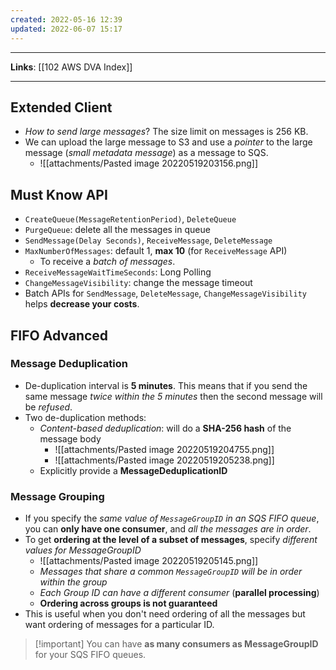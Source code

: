```yaml
---
created: 2022-05-16 12:39
updated: 2022-06-07 15:17
---
```

---
**Links**: [[102 AWS DVA Index]]

---
## Extended Client
- *How to send large messages*? The size limit on messages is 256 KB.
- We can upload the large message to S3 and use a *pointer* to the large message (*small metadata message*) as a message to SQS.
	- ![[attachments/Pasted image 20220519203156.png]]

## Must Know API
- `CreateQueue(MessageRetentionPeriod)`, `DeleteQueue`
- `PurgeQueue`: delete all the messages in queue
- `SendMessage(Delay Seconds)`, `ReceiveMessage`, `DeleteMessage`
- `MaxNumberOfMessages`: default 1, **max 10** (for `ReceiveMessage` API)
	- To receive a *batch of messages*.
- `ReceiveMessageWaitTimeSeconds`: Long Polling
- `ChangeMessageVisibility`: change the message timeout
- Batch APIs for `SendMessage`, `DeleteMessage`, `ChangeMessageVisibility` helps **decrease your costs**.

## FIFO Advanced
### Message Deduplication
- De-duplication interval is **5 minutes**. This means that if you send the same message *twice within the 5 minutes* then the second message will be *refused*.
- Two de-duplication methods:
	- *Content-based deduplication*: will do a **SHA-256 hash** of the message body
		- ![[attachments/Pasted image 20220519204755.png]]
		- ![[attachments/Pasted image 20220519205238.png]]
	- Explicitly provide a **MessageDeduplicationID**

### Message Grouping
- If you specify the *same value of `MessageGroupID` in an SQS FIFO queue*, you can **only have one consumer**, and *all the messages are in order*.
- To get **ordering at the level of a subset of messages**, specify *different values for MessageGroupID*
	- ![[attachments/Pasted image 20220519205145.png]]
	- *Messages that share a common `MessageGroupID` will be in order within the group*
	- *Each Group ID can have a different consumer* (**parallel processing**)
	- **Ordering across groups is not guaranteed**
- This is useful when you don't need ordering of all the messages but want ordering of messages for a particular ID.

> [!important] You can have **as many consumers as MessageGroupID** for your SQS FIFO queues.